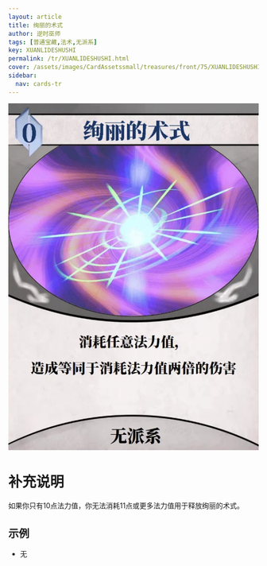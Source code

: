 ```yaml
---
layout: article
title: 绚丽的术式
author: 逆时巫师
tags: [普通宝藏,法术,无派系]
key: XUANLIDESHUSHI
permalink: /tr/XUANLIDESHUSHI.html
cover: /assets/images/CardAssetssmall/treasures/front/75/XUANLIDESHUSHI.webp
sidebar:
  nav: cards-tr
---
```

![](/assets/images/CardAssets/treasures/front/75/XUANLIDESHUSHI.webp)

# 补充说明
如果你只有10点法力值，你无法消耗11点或更多法力值用于释放绚丽的术式。


## 示例
* 无